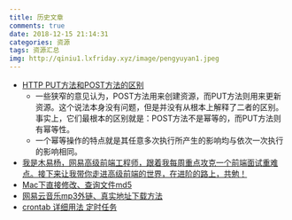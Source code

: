 ```yaml
---
title: 历史文章
comments: true
date: 2018-12-15 21:14:31
categories: 资源
tags: 资源汇总
img: http://qiniu1.lxfriday.xyz/image/pengyuyan1.jpeg
---
```


- [HTTP PUT方法和POST方法的区别](https://www.cnblogs.com/shih/p/7064267.html)
    - 一些狭窄的意见认为，POST方法用来创建资源，而PUT方法则用来更新资源。这个说法本身没有问题，但是并没有从根本上解释了二者的区别。事实上，它们最根本的区别就是：POST方法不是幂等的，而PUT方法则有幂等性。
    - 一个幂等操作的特点就是其任意多次执行所产生的影响均与依次一次执行的影响相同。
- [我是木易杨，网易高级前端工程师，跟着我每周重点攻克一个前端面试重难点。接下来让我带你走进高级前端的世界，在进阶的路上，共勉！](https://github.com/yygmind/blog)
- [Mac下直接修改、查询文件md5](https://segmentfault.com/a/1190000014835558?utm_source=tag-newest)
- [网易云音乐mp3外链、真实地址下载方法](https://my.oschina.net/zhenggao/blog/3000778)
- [crontab 详细用法 定时任务](https://www.cnblogs.com/aminxu/p/5993769.html)
